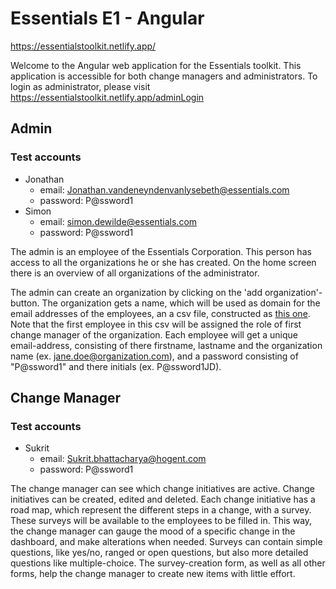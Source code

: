 # Essentials E1 - Angular

https://essentialstoolkit.netlify.app/

Welcome to the Angular web application for the Essentials toolkit. This application is accessible for both change managers and administrators. To login as administrator, please visit https://essentialstoolkit.netlify.app/adminLogin

## Admin

### Test accounts

- Jonathan
	- email: Jonathan.vandeneyndenvanlysebeth@essentials.com
	- password: P@ssword1
- Simon
	- email: simon.dewilde@essentials.com
	- password: P@ssword1

The admin is an employee of the Essentials Corporation. This person has access to all the organizations he or she has created. On the home screen there is an overview of all organizations of the administrator.

The admin can create an organization by clicking on the 'add organization'- button. The organization gets a name, which will be used as domain for the email addresses of the employees, an a csv file, constructed as [this one](https://github.com/HoGent-Projecten3/projecten3-2021-angular-e1/blob/master/example_employees.csv). Note that the first employee in this csv will be assigned the role of first change manager of the organization. Each employee will get a unique email-address, consisting of there firstname, lastname and the organization name (ex. jane.doe@organization.com), and a password consisting of "P@ssword1" and there initials (ex. P@ssword1JD).

## Change Manager

### Test accounts

- Sukrit
	- email: Sukrit.bhattacharya@hogent.com
	- password: P@ssword1

The change manager can see which change initiatives are active. Change initiatives can be created, edited and deleted. Each change initiative has a road map, which represent the different steps in a change, with a survey. These surveys will be available to the employees to be filled in. This way, the change manager can gauge the mood of a specific change in the dashboard, and make alterations when needed. Surveys can contain simple questions, like yes/no, ranged or open questions, but also more detailed questions like multiple-choice. The survey-creation form, as well as all other forms, help the change manager to create new items with little effort.



